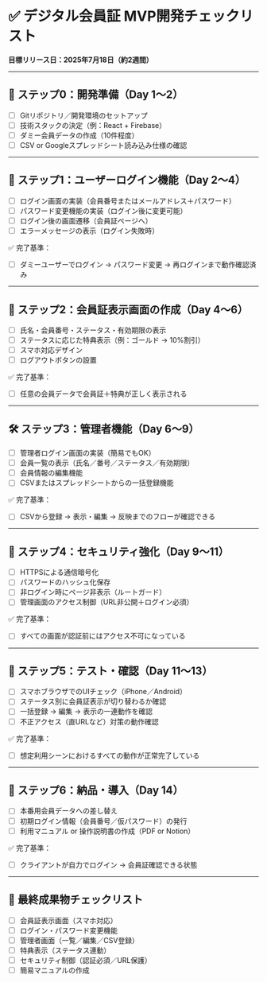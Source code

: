 # ✅ デジタル会員証 MVP開発チェックリスト

**目標リリース日：2025年7月18日（約2週間）**

---

## 🧭 ステップ0：開発準備（Day 1〜2）

- [ ] Gitリポジトリ／開発環境のセットアップ
- [ ] 技術スタックの決定（例：React + Firebase）
- [ ] ダミー会員データの作成（10件程度）
- [ ] CSV or Googleスプレッドシート読み込み仕様の確認

---

## 👥 ステップ1：ユーザーログイン機能（Day 2〜4）

- [ ] ログイン画面の実装（会員番号またはメールアドレス＋パスワード）
- [ ] パスワード変更機能の実装（ログイン後に変更可能）
- [ ] ログイン後の画面遷移（会員証ページへ）
- [ ] エラーメッセージの表示（ログイン失敗時）

✅ 完了基準：
- [ ] ダミーユーザーでログイン → パスワード変更 → 再ログインまで動作確認済み

---

## 🪪 ステップ2：会員証表示画面の作成（Day 4〜6）

- [ ] 氏名・会員番号・ステータス・有効期限の表示
- [ ] ステータスに応じた特典表示（例：ゴールド → 10%割引）
- [ ] スマホ対応デザイン
- [ ] ログアウトボタンの設置

✅ 完了基準：
- [ ] 任意の会員データで会員証＋特典が正しく表示される

---

## 🛠️ ステップ3：管理者機能（Day 6〜9）

- [ ] 管理者ログイン画面の実装（簡易でもOK）
- [ ] 会員一覧の表示（氏名／番号／ステータス／有効期限）
- [ ] 会員情報の編集機能
- [ ] CSVまたはスプレッドシートからの一括登録機能

✅ 完了基準：
- [ ] CSVから登録 → 表示・編集 → 反映までのフローが確認できる

---

## 🔐 ステップ4：セキュリティ強化（Day 9〜11）

- [ ] HTTPSによる通信暗号化
- [ ] パスワードのハッシュ化保存
- [ ] 非ログイン時にページ非表示（ルートガード）
- [ ] 管理画面のアクセス制御（URL非公開＋ログイン必須）

✅ 完了基準：
- [ ] すべての画面が認証前にはアクセス不可になっている

---

## 🧪 ステップ5：テスト・確認（Day 11〜13）

- [ ] スマホブラウザでのUIチェック（iPhone／Android）
- [ ] ステータス別に会員証表示が切り替わるか確認
- [ ] 一括登録 → 編集 → 表示の一連動作を確認
- [ ] 不正アクセス（直URLなど）対策の動作確認

✅ 完了基準：
- [ ] 想定利用シーンにおけるすべての動作が正常完了している

---

## 🚀 ステップ6：納品・導入（Day 14）

- [ ] 本番用会員データへの差し替え
- [ ] 初期ログイン情報（会員番号／仮パスワード）の発行
- [ ] 利用マニュアル or 操作説明書の作成（PDF or Notion）

✅ 完了基準：
- [ ] クライアントが自力でログイン → 会員証確認できる状態

---

## 🎯 最終成果物チェックリスト

- [ ] 会員証表示画面（スマホ対応）
- [ ] ログイン・パスワード変更機能
- [ ] 管理者画面（一覧／編集／CSV登録）
- [ ] 特典表示（ステータス連動）
- [ ] セキュリティ制御（認証必須／URL保護）
- [ ] 簡易マニュアルの作成